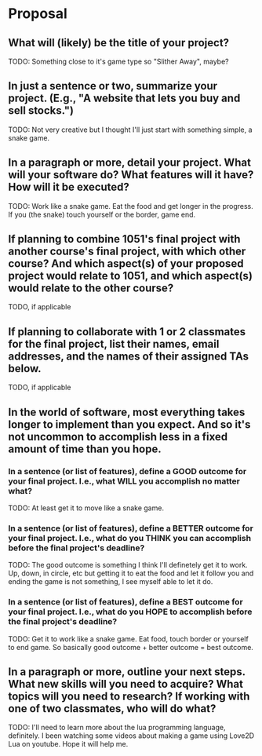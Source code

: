 # Proposal

## What will (likely) be the title of your project?

TODO: Something close to it's game type so "Slither Away", maybe?

## In just a sentence or two, summarize your project. (E.g., "A website that lets you buy and sell stocks.")

TODO: Not very creative but I thought I'll just start with something simple, a snake game.

## In a paragraph or more, detail your project. What will your software do? What features will it have? How will it be executed?

TODO: Work like a snake game. Eat the food and get longer in the progress. If you (the snake) touch yourself or the border, game end.

## If planning to combine 1051's final project with another course's final project, with which other course? And which aspect(s) of your proposed project would relate to 1051, and which aspect(s) would relate to the other course?

TODO, if applicable

## If planning to collaborate with 1 or 2 classmates for the final project, list their names, email addresses, and the names of their assigned TAs below.

TODO, if applicable

## In the world of software, most everything takes longer to implement than you expect. And so it's not uncommon to accomplish less in a fixed amount of time than you hope.

### In a sentence (or list of features), define a GOOD outcome for your final project. I.e., what WILL you accomplish no matter what?

TODO: At least get it to move like a snake game. 

### In a sentence (or list of features), define a BETTER outcome for your final project. I.e., what do you THINK you can accomplish before the final project's deadline?

TODO: The good outcome is something I think I'll definetely get it to work. Up, down, in circle, etc but getting it to eat the food and let it follow you and ending the game is not something, I see myself able to let it do.

### In a sentence (or list of features), define a BEST outcome for your final project. I.e., what do you HOPE to accomplish before the final project's deadline?

TODO: Get it to work like a snake game. Eat food, touch border or yourself to end game. So basically good outcome + better outcome = best outcome.

## In a paragraph or more, outline your next steps. What new skills will you need to acquire? What topics will you need to research? If working with one of two classmates, who will do what?

TODO: I'll need to learn more about the lua programming language, definitely. I been watching some videos about making a game using Love2D Lua on youtube. Hope it will help me.
